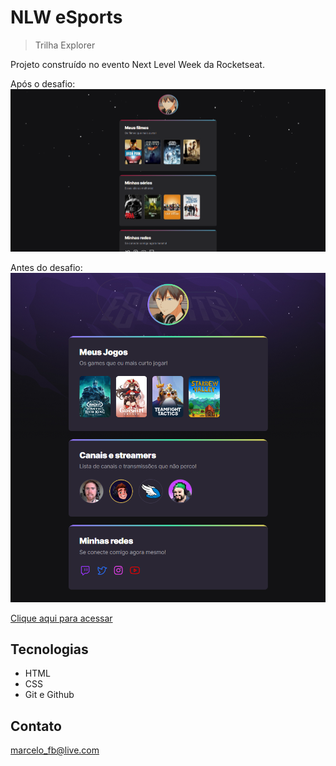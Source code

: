 # NLW eSports
> Trilha Explorer

Projeto construído no evento Next Level Week da Rocketseat.

Após o desafio:
![preview](.github/preview.png)

Antes do desafio:
![preview](.github/before.png)

[Clique aqui para acessar](https://m-batistella.github.io/nlw-esports-explorer/)

## Tecnologias

- HTML
- CSS
- Git e Github

## Contato

marcelo_fb@live.com